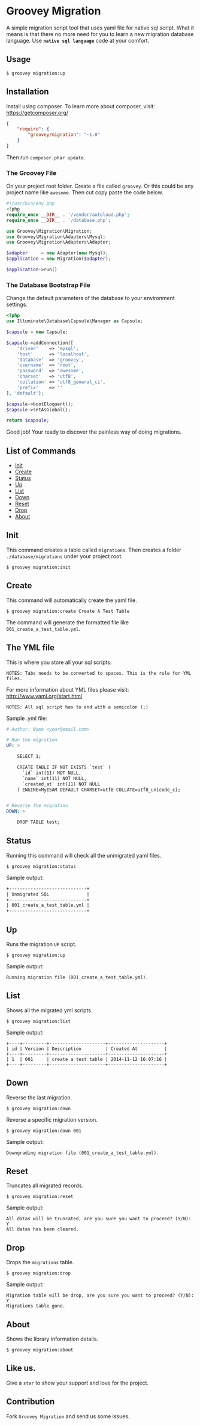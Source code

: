 # Groovey Migration

A simple migration script tool that uses yaml file for native sql script. What it means is that there no more need for you to learn a new migration database language. Use **`native sql language`** code at your comfort.


## Usage

    $ groovey migration:up

## Installation

Install using composer. To learn more about composer, visit: https://getcomposer.org/

```json
{
    "require": {
        "groovey/migration": "~1.0"
    }
}
```

Then run `composer.phar update`.

### The Groovey File

On your project root folder. Create a file called `groovey`. Or this could be any project name like `awesome`. Then cut copy paste the code below.

```php
#!/usr/bin/env php
<?php
require_once __DIR__ . '/vendor/autoload.php';
require_once __DIR__ . '/database.php';

use Groovey\Migration\Migration;
use Groovey\Migration\Adapters\Mysql;
use Groovey\Migration\Adapters\Adapter;

$adapter     = new Adapter(new Mysql);
$application = new Migration($adapter);

$application->run()
```

### The Database Bootstrap File

Change the default parameters of the database to your environment settings.

```php
<?php
use Illuminate\Database\Capsule\Manager as Capsule;

$capsule = new Capsule;

$capsule->addConnection([
    'driver'    => 'mysql',
    'host'      => 'localhost',
    'database'  => 'groovey',
    'username'  => 'root',
    'password'  => 'awesome',
    'charset'   => 'utf8',
    'collation' => 'utf8_general_ci',
    'prefix'    => ''
], 'default');

$capsule->bootEloquent();
$capsule->setAsGlobal();

return $capsule;
```

Good job! Your ready to discover the painless way of doing migrations.

## List of Commands

- [Init](#init)
- [Create](#create)
- [Status](#status)
- [Up](#up)
- [List](#list)
- [Down](#down)
- [Reset](#reset)
- [Drop](#drop)
- [About](#about)

## Init

This command creates a table called `migrations`. Then creates a folder `./database/migrations` under your project root.

    $ groovey migration:init

## Create

This command will automatically create the yaml file.

    $ groovey migration:create Create A Test Table

The command will generate the formatted file like `001_create_a_test_table.yml`.

## The YML file

This is where you store all your sql scripts.

`NOTES: Tabs needs to be converted to spaces. This is the rule for YML files.`

For more information about YML files please visit: http://www.yaml.org/start.html

`NOTES: All sql script has to end with a semicolon (;)`

Sample .yml file:

```yml
# Author: Name <your@email.com>

# Run the migration
UP: >

    SELECT 1;

    CREATE TABLE IF NOT EXISTS `test` (
      `id` int(11) NOT NULL,
      `name` int(11) NOT NULL,
      `created_at` int(11) NOT NULL
    ) ENGINE=MyISAM DEFAULT CHARSET=utf8 COLLATE=utf8_unicode_ci;


# Reverse the migration
DOWN: >

    DROP TABLE test;
```

## Status

Running this command will check all the unmigrated yaml files.

    $ groovey migration:status

Sample output:

```html
+-----------------------------+
| Unmigrated SQL              |
+-----------------------------+
| 001_create_a_test_table.yml |
+-----------------------------+
```

## Up

Runs the migration `UP` script.

    $ groovey migration:up


Sample output:

    Running migration file (001_create_a_test_table.yml).

## List

Shows all the migrated yml scripts.

    $ groovey migration:list


Sample output:

```text
+----+---------+---------------------+---------------------+
| id | Version | Description         | Created At          |
+----+---------+---------------------+---------------------+
| 1  | 001     | create a test table | 2014-11-12 16:07:16 |
+----+---------+---------------------+---------------------+
```


## Down

Reverse the last migration.

    $ groovey migration:down

Reverse a specific migration version.

    $ groovey migration:down 001

Sample output:

    Downgrading migration file (001_create_a_test_table.yml).


## Reset

Truncates all migrated records.

    $ groovey migration:reset

Sample output:

    All datas will be truncated, are you sure you want to proceed? (Y/N): Y
    All datas has been cleared.

## Drop

Drops the `migrations` table.

    $ groovey migration:drop

Sample output:

    Migration table will be drop, are you sure you want to proceed? (Y/N): Y
    Migrations table gone.


## About

Shows the library information details.

    $ groovey migration:about

## Like us.

Give a `star` to show your support and love for the project.

## Contribution

Fork `Groovey Migration` and send us some issues.





























